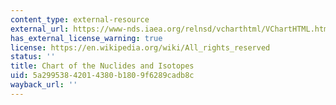 ```yaml
---
content_type: external-resource
external_url: https://www-nds.iaea.org/relnsd/vcharthtml/VChartHTML.html
has_external_license_warning: true
license: https://en.wikipedia.org/wiki/All_rights_reserved
status: ''
title: Chart of the Nuclides and Isotopes
uid: 5a299538-4201-4380-b180-9f6289cadb8c
wayback_url: ''
---
```


